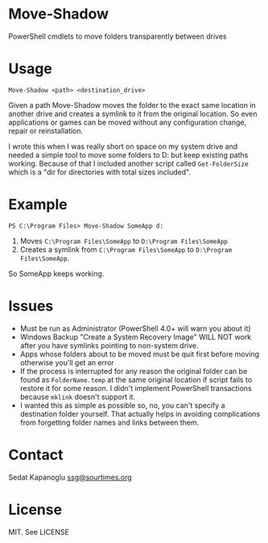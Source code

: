 # Move-Shadow
PowerShell cmdlets to move folders transparently between drives

# Usage
`Move-Shadow <path> <destination_drive>`

Given a path Move-Shadow moves the folder to the exact same location in another drive and creates a symlink to it from the original location. So even applications or games can be moved without any configuration change, repair or reinstallation.

I wrote this when I was really short on space on my system drive and needed a simple tool to move some folders to D: but keep existing paths working. Because of that I included another script called `Get-FolderSize` which is a "dir for directories with total sizes included". 

# Example
`PS C:\Program Files> Move-Shadow SomeApp d:`

1. Moves `C:\Program Files\SomeApp` to `D:\Program Files\SomeApp` 
2. Creates a symlink from `C:\Program Files\SomeApp` to `D:\Program Files\SomeApp`.

So SomeApp keeps working.

# Issues
- Must be run as Administrator (PowerShell 4.0+ will warn you about it)
- Windows Backup "Create a System Recovery Image" WILL NOT work after you have symlinks pointing to non-system drive.
- Apps whose folders about to be moved must be quit first before moving otherwise you'll get an error
- If the process is interrupted for any reason the original folder can be found as `FolderName.temp` at the same original location if script fails to restore it for some reason. I didn't implement PowerShell transactions because `mklink` doesn't support it. 
- I wanted this as simple as possible so, no, you can't specify a destination folder yourself. That actually helps in avoiding complications from forgetting folder names and links between them.

# Contact
Sedat Kapanoglu <ssg@sourtimes.org>

# License
MIT. See LICENSE
